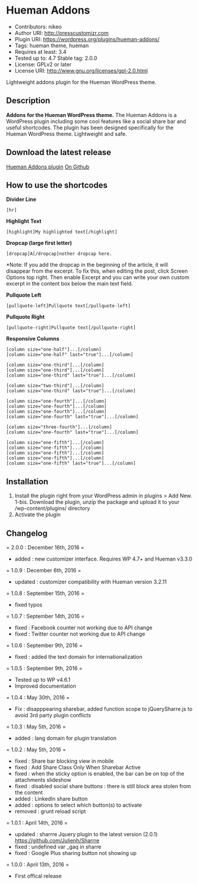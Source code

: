 # Hueman Addons #
* Contributors: nikeo
* Author URI: http://presscustomizr.com
* Plugin URI: https://wordpress.org/plugins/hueman-addons/
* Tags: hueman theme, hueman
* Requires at least: 3.4
* Tested up to: 4.7
Stable tag: 2.0.0
* License: GPLv2 or later
* License URI: http://www.gnu.org/licenses/gpl-2.0.html

Lightweight addons plugin for the Hueman WordPress theme.

## Description ##

**Addons for the Hueman WordPress theme.**
The Hueman Addons is a WordPress plugin including some cool features like a social share bar and useful shortcodes.
The plugin has been designed specifically for the Hueman WordPress theme. Lightweight and safe.


## Download the latest release ##
[Hueman Addons plugin](https://wordpress.org/plugins/hueman-addons/)
[On Github](https://github.com/presscustomizr/hueman-addons/releases)


## How to use the shortcodes ##

**Divider Line**
```
[hr]
```
    
**Highlight Text**
```
[highlight]My highlighted text[/highlight]
```
    
**Dropcap (large first letter)**
```
[dropcap]A[/dropcap]nother dropcap here.
```
    
*Note: If you add the dropcap in the beginning of the article, it will disappear from the excerpt. To fix this, when editing the post, click Screen Options top right. Then enable Excerpt and you can write your own custom excerpt in the content box below the main text field.

**Pullquote Left**
```
[pullquote-left]Pullquote text[/pullquote-left]
```
    
**Pullquote Right**
```
[pullquote-right]Pullquote text[/pullquote-right]
```
    
**Responsive Columns**
```
[column size="one-half"]...[/column]
[column size="one-half" last="true"]...[/column]

[column size="one-third"]...[/column]
[column size="one-third"]...[/column]
[column size="one-third" last="true"]...[/column]

[column size="two-third"]...[/column]
[column size="one-third" last="true"]...[/column]

[column size="one-fourth"]...[/column]
[column size="one-fourth"]...[/column]
[column size="one-fourth"]...[/column]
[column size="one-fourth" last="true"]...[/column]

[column size="three-fourth"]...[/column]
[column size="one-fourth" last="true"]...[/column]

[column size="one-fifth"]...[/column]
[column size="one-fifth"]...[/column]
[column size="one-fifth"]...[/column]
[column size="one-fifth"]...[/column]
[column size="one-fifth" last="true"]...[/column]
```    



## Installation ##

1. Install the plugin right from your WordPress admin in plugins > Add New. 
1-bis. Download the plugin, unzip the package and upload it to your /wp-content/plugins/ directory
2. Activate the plugin



## Changelog ##
= 2.0.0 : December 16th, 2016 =
* added : new customizer interface. Requires WP 4.7+ and Hueman v3.3.0

= 1.0.9 : December 6th, 2016 =
* updated : customizer compatibility with Hueman version 3.2.11

= 1.0.8 : September 15th, 2016 =
* fixed typos

= 1.0.7 : September 14th, 2016 =
* fixed : Facebook counter not working due to API change
* fixed : Twitter counter not working due to API change

= 1.0.6 : September 9th, 2016 =
* fixed : added the text domain for internationalization

= 1.0.5 : September 9th, 2016 =
* Tested up to WP v4.6.1
* Improved documentation

= 1.0.4 : May 30th, 2016 =
* Fix : disapppearing sharebar, added function scope to jQuerySharre.js to avoid 3rd party plugin conflicts

= 1.0.3 : May 5th, 2016 =
* added : lang domain for plugin translation

= 1.0.2 : May 5th, 2016 =
* fixed : Share bar blocking view in mobile
* fixed : Add Share Class Only When Sharebar Active
* fixed : when the sticky option is enabled, the bar can be on top of the attachments slideshow
* fixed : disabled social share buttons : there is still block area stolen from the content
* added : LinkedIn share button
* added : options to select which button(s) to activate
* removed : grunt reload script

= 1.0.1 : April 14th, 2016 =
* updated : sharrre Jquery plugin to the latest version (2.0.1) https://github.com/Julienh/Sharrre
* fixed : undefined var _gaq in sharre
* fixed : Google Plus sharing button not showing up

= 1.0.0 : April 13th, 2016 =
* First offical release

